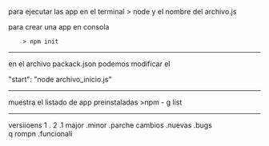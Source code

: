 para ejecutar las app 
en el terminal > node y el nombre del archivo.js

para crear una app en consola
        
        > npm init

-----
en el archivo packack.json
podemos modificar el

  "start": "node archivo_inicio.js"

----
muestra el listado de app preinstaladas
    >npm - g list

----
versiioens
1        . 2         .1
major    .minor      .parche 
cambios  .nuevas     .bugs  
q rompn  .funcionali 
